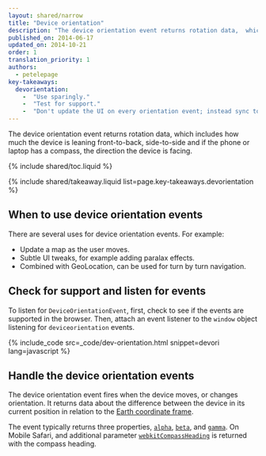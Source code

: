 ```yaml
---
layout: shared/narrow
title: "Device orientation"
description: "The device orientation event returns rotation data,  which includes how much the device is leaning front-to-back, side-to-side and if the phone or laptop has a compass, the direction the device is facing."
published_on: 2014-06-17
updated_on: 2014-10-21
order: 1
translation_priority: 1
authors:
  - petelepage
key-takeaways:
  devorientation: 
    -  "Use sparingly."
    -  "Test for support."
    -  "Don't update the UI on every orientation event; instead sync to <code>requestAnimationFrame</code>."
---
```


<p class="intro">
  The device orientation event returns rotation data,  which includes how much the device is leaning front-to-back, side-to-side and if the phone or laptop has a compass, the direction the device is facing.
</p>

{% include shared/toc.liquid %}

{% include shared/takeaway.liquid list=page.key-takeaways.devorientation %}

## When to use device orientation events

There are several uses for device orientation events.  For example:

* Update a map as the user moves.
* Subtle UI tweaks, for example adding paralax effects.
* Combined with GeoLocation, can be used for turn by turn navigation.

## Check for support and listen for events

To listen for `DeviceOrientationEvent`, first, check to see if the events are
supported in the browser.  Then, attach an event listener to the `window` 
object listening for `deviceorientation` events. 

{% include_code src=_code/dev-orientation.html snippet=devori lang=javascript %}

## Handle the device orientation events

The device orientation event fires when the device moves, or changes 
orientation.  It returns data about the difference between the device in 
its current position in relation to the <a href="index.html#earth-coordinate-frame">
Earth coordinate frame</a>.

The event typically returns three properties, 
<a href="index.html#rotation-data">`alpha`</a>, 
<a href="index.html#rotation-data">`beta`</a>, and 
<a href="index.html#rotation-data">`gamma`</a>.  On Mobile Safari, and
additional parameter <a href="https://developer.apple.com/library/safari/documentation/SafariDOMAdditions/Reference/DeviceOrientationEventClassRef/DeviceOrientationEvent/DeviceOrientationEvent.html">`webkitCompassHeading`</a> is returned with the compass
heading.


